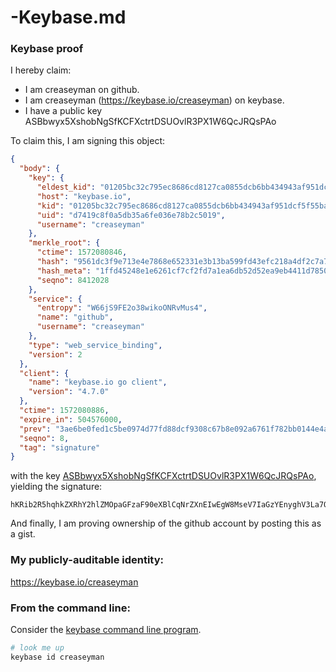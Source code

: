 # -Keybase.md
### Keybase proof

I hereby claim:

  * I am creaseyman on github.
  * I am creaseyman (https://keybase.io/creaseyman) on keybase.
  * I have a public key ASBbwyx5XshobNgSfKCFXctrtDSUOvlR3PX1W6QcJRQsPAo

To claim this, I am signing this object:

```json
{
  "body": {
    "key": {
      "eldest_kid": "01205bc32c795ec8686cd8127ca0855dcb6bb434943af951dcf5f55ba41c25142c3c0a",
      "host": "keybase.io",
      "kid": "01205bc32c795ec8686cd8127ca0855dcb6bb434943af951dcf5f55ba41c25142c3c0a",
      "uid": "d7419c8f0a5db35a6fe036e78b2c5019",
      "username": "creaseyman"
    },
    "merkle_root": {
      "ctime": 1572080846,
      "hash": "9561dc3f9e713e4e7868e652331e3b13ba599fd43efc218a4df2c7a7d251560a79d5087b7635a786778b0f77a5fd3a9147f213680321917a2100975dafc59936",
      "hash_meta": "1ffd45248e1e6261cf7cf2fd7a1ea6db52d52ea9eb4411d78503180e3f1237a8",
      "seqno": 8412028
    },
    "service": {
      "entropy": "W66jS9FE2o38wikoONRvMus4",
      "name": "github",
      "username": "creaseyman"
    },
    "type": "web_service_binding",
    "version": 2
  },
  "client": {
    "name": "keybase.io go client",
    "version": "4.7.0"
  },
  "ctime": 1572080886,
  "expire_in": 504576000,
  "prev": "3ae6be0fed1c5be0974d77fd88dcf9308c67b8e092a6761f782bb0144e4a2929",
  "seqno": 8,
  "tag": "signature"
}
```

with the key [ASBbwyx5XshobNgSfKCFXctrtDSUOvlR3PX1W6QcJRQsPAo](https://keybase.io/creaseyman), yielding the signature:

```
hKRib2R5hqhkZXRhY2hlZMOpaGFzaF90eXBlCqNrZXnEIwEgW8MseV7IaGzYEnyghV3La7Q0lDr5Udz19VukHCUULDwKp3BheWxvYWTESpcCCMQgOua+D+0cW+CXTXf9iNz5MIxnuOCSpnYfeCuwFE5KKSnEIDtpy7wQ876oXx2X1rgW/vAI83dp2COvf5N8CqjlT4pkAgHCo3NpZ8RAziv3WtQ1BarLp5qNL+54vAJ/P0jR6MN/8yfr6ZTSIWl787kOAiPELqaAtcZGIo7lsCwCtwaDrWwZ+u/oZq1vBahzaWdfdHlwZSCkaGFzaIKkdHlwZQildmFsdWXEIKbCwcRE+kUKhGlOjJJ8vbjw9AXUiNaTJ9SXJG0UdUyYo3RhZ80CAqd2ZXJzaW9uAQ==

```

And finally, I am proving ownership of the github account by posting this as a gist.

### My publicly-auditable identity:

https://keybase.io/creaseyman

### From the command line:

Consider the [keybase command line program](https://keybase.io/download).

```bash
# look me up
keybase id creaseyman
```
